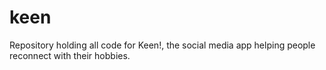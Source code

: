 # keen
Repository holding all code for Keen!, the social media app helping people reconnect with their hobbies.
